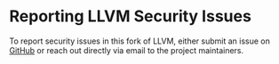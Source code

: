 # Reporting LLVM Security Issues

To report security issues in this fork of LLVM, either submit an issue on
[GitHub](https://github.com/lc-3-2/llvm/issues) or reach out directly via email
to the project maintainers.
